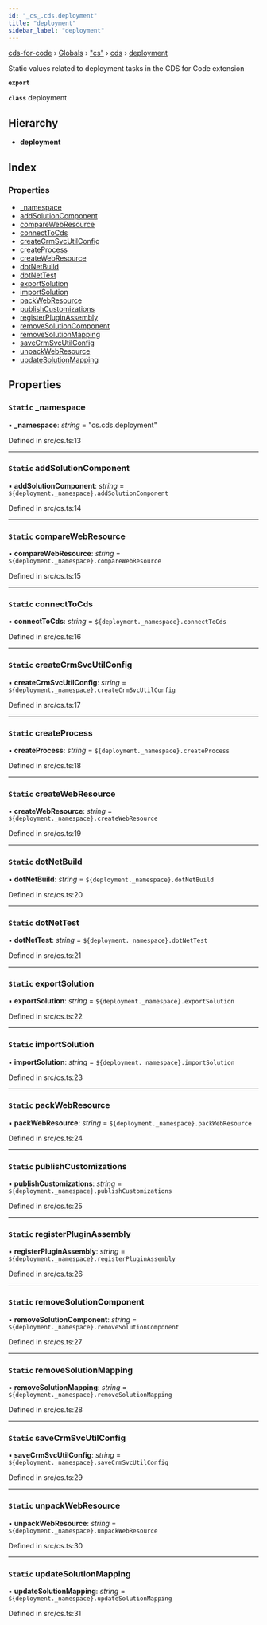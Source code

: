 ```yaml
---
id: "_cs_.cds.deployment"
title: "deployment"
sidebar_label: "deployment"
---
```


[cds-for-code](../index.md) › [Globals](../globals.md) › ["cs"](../modules/_cs_.md) › [cds](../modules/_cs_.cds.md) › [deployment](_cs_.cds.deployment.md)

Static values related to deployment tasks in the CDS for Code extension

**`export`** 

**`class`** deployment

## Hierarchy

* **deployment**

## Index

### Properties

* [_namespace](_cs_.cds.deployment.md#static-_namespace)
* [addSolutionComponent](_cs_.cds.deployment.md#static-addsolutioncomponent)
* [compareWebResource](_cs_.cds.deployment.md#static-comparewebresource)
* [connectToCds](_cs_.cds.deployment.md#static-connecttocds)
* [createCrmSvcUtilConfig](_cs_.cds.deployment.md#static-createcrmsvcutilconfig)
* [createProcess](_cs_.cds.deployment.md#static-createprocess)
* [createWebResource](_cs_.cds.deployment.md#static-createwebresource)
* [dotNetBuild](_cs_.cds.deployment.md#static-dotnetbuild)
* [dotNetTest](_cs_.cds.deployment.md#static-dotnettest)
* [exportSolution](_cs_.cds.deployment.md#static-exportsolution)
* [importSolution](_cs_.cds.deployment.md#static-importsolution)
* [packWebResource](_cs_.cds.deployment.md#static-packwebresource)
* [publishCustomizations](_cs_.cds.deployment.md#static-publishcustomizations)
* [registerPluginAssembly](_cs_.cds.deployment.md#static-registerpluginassembly)
* [removeSolutionComponent](_cs_.cds.deployment.md#static-removesolutioncomponent)
* [removeSolutionMapping](_cs_.cds.deployment.md#static-removesolutionmapping)
* [saveCrmSvcUtilConfig](_cs_.cds.deployment.md#static-savecrmsvcutilconfig)
* [unpackWebResource](_cs_.cds.deployment.md#static-unpackwebresource)
* [updateSolutionMapping](_cs_.cds.deployment.md#static-updatesolutionmapping)

## Properties

### `Static` _namespace

▪ **_namespace**: *string* = "cs.cds.deployment"

Defined in src/cs.ts:13

___

### `Static` addSolutionComponent

▪ **addSolutionComponent**: *string* = `${deployment._namespace}.addSolutionComponent`

Defined in src/cs.ts:14

___

### `Static` compareWebResource

▪ **compareWebResource**: *string* = `${deployment._namespace}.compareWebResource`

Defined in src/cs.ts:15

___

### `Static` connectToCds

▪ **connectToCds**: *string* = `${deployment._namespace}.connectToCds`

Defined in src/cs.ts:16

___

### `Static` createCrmSvcUtilConfig

▪ **createCrmSvcUtilConfig**: *string* = `${deployment._namespace}.createCrmSvcUtilConfig`

Defined in src/cs.ts:17

___

### `Static` createProcess

▪ **createProcess**: *string* = `${deployment._namespace}.createProcess`

Defined in src/cs.ts:18

___

### `Static` createWebResource

▪ **createWebResource**: *string* = `${deployment._namespace}.createWebResource`

Defined in src/cs.ts:19

___

### `Static` dotNetBuild

▪ **dotNetBuild**: *string* = `${deployment._namespace}.dotNetBuild`

Defined in src/cs.ts:20

___

### `Static` dotNetTest

▪ **dotNetTest**: *string* = `${deployment._namespace}.dotNetTest`

Defined in src/cs.ts:21

___

### `Static` exportSolution

▪ **exportSolution**: *string* = `${deployment._namespace}.exportSolution`

Defined in src/cs.ts:22

___

### `Static` importSolution

▪ **importSolution**: *string* = `${deployment._namespace}.importSolution`

Defined in src/cs.ts:23

___

### `Static` packWebResource

▪ **packWebResource**: *string* = `${deployment._namespace}.packWebResource`

Defined in src/cs.ts:24

___

### `Static` publishCustomizations

▪ **publishCustomizations**: *string* = `${deployment._namespace}.publishCustomizations`

Defined in src/cs.ts:25

___

### `Static` registerPluginAssembly

▪ **registerPluginAssembly**: *string* = `${deployment._namespace}.registerPluginAssembly`

Defined in src/cs.ts:26

___

### `Static` removeSolutionComponent

▪ **removeSolutionComponent**: *string* = `${deployment._namespace}.removeSolutionComponent`

Defined in src/cs.ts:27

___

### `Static` removeSolutionMapping

▪ **removeSolutionMapping**: *string* = `${deployment._namespace}.removeSolutionMapping`

Defined in src/cs.ts:28

___

### `Static` saveCrmSvcUtilConfig

▪ **saveCrmSvcUtilConfig**: *string* = `${deployment._namespace}.saveCrmSvcUtilConfig`

Defined in src/cs.ts:29

___

### `Static` unpackWebResource

▪ **unpackWebResource**: *string* = `${deployment._namespace}.unpackWebResource`

Defined in src/cs.ts:30

___

### `Static` updateSolutionMapping

▪ **updateSolutionMapping**: *string* = `${deployment._namespace}.updateSolutionMapping`

Defined in src/cs.ts:31
